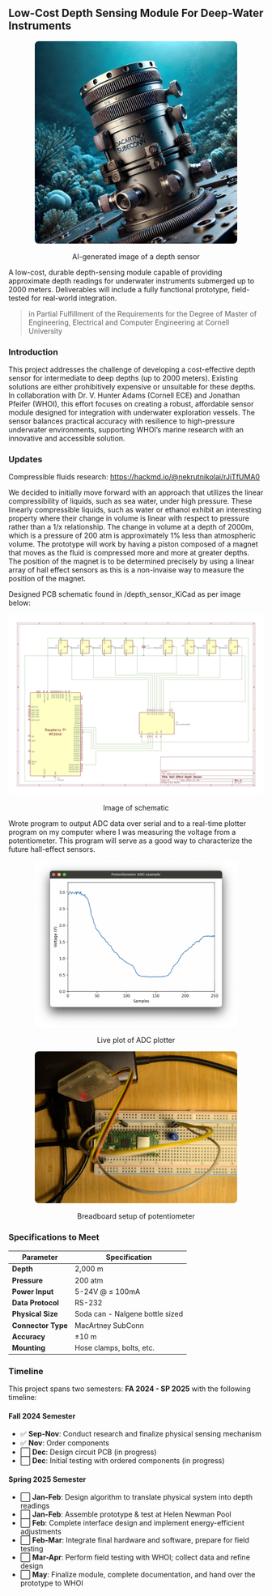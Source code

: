 ## Low-Cost Depth Sensing Module For Deep-Water Instruments

<p align="center">
  <img src="images/sensor_ai.png" width="400" style="border-radius: 8px;">
</p>

<p align="center">
  AI-generated image of a depth sensor
</p>

A low-cost, durable depth-sensing module capable of providing approximate depth readings for underwater instruments submerged up to 2000 meters. Deliverables will include a fully functional prototype, field-tested for real-world integration.

> in Partial Fulfillment of the Requirements for the Degree of Master of Engineering, Electrical and Computer Engineering at Cornell University

### Introduction

This project addresses the challenge of developing a cost-effective depth sensor for intermediate to deep depths (up to 2000 meters). Existing solutions are either prohibitively expensive or unsuitable for these depths. In collaboration with Dr. V. Hunter Adams (Cornell ECE) and Jonathan Pfeifer (WHOI), this effort focuses on creating a robust, affordable sensor module designed for integration with underwater exploration vessels. The sensor balances practical accuracy with resilience to high-pressure underwater environments, supporting WHOI’s marine research with an innovative and accessible solution.

### Updates

Compressible fluids research: https://hackmd.io/@nekrutnikolai/rJiTfUMA0

We decided to initially move forward with an approach that utilizes the linear compressibility of liquids, such as sea water, under high pressure. These linearly compressible liquids, such as water or ethanol exhibit an interesting property where their change in volume is linear with respect to pressure rather than a 1/x relationship. The change in volume at a depth of 2000m, which is a pressure of 200 atm is approximately 1% less than atmospheric volume. The prototype will work by having a piston composed of a magnet that moves as the fluid is compressed more and more at greater depths. The position of the magnet is to be determined precisely by using a linear array of hall effect sensors as this is a non-invaise way to measure the position of the magnet.

Designed PCB schematic found in /depth_sensor_KiCad as per image below:

<p align="center">
  <img src="images/sensor_schematic.jpg" width="600" style="border-radius: 8px;">
</p>

<p align="center">
  Image of schematic
</p>


Wrote program to output ADC data over serial and to a real-time plotter program on my computer where I was measuring the voltage from a potentiometer. This program will serve as a good way to characterize the future hall-effect sensors.


<p align="center">
  <img src="images/adc_readout.png" width="400" style="border-radius: 8px;">
</p>

<p align="center">
  Live plot of ADC plotter
</p>


<p align="center">
  <img src="images/adc_setup.jpg" width="400" style="border-radius: 8px;">
</p>

<p align="center">
  Breadboard setup of potentiometer
</p>

<!-- Components have arrived but turns out that I received the wrong ones: -->

### Specifications to Meet

| **Parameter**      | **Specification**               |
|---------------------|---------------------------------|
| **Depth**          | 2,000 m                         |
| **Pressure**       | 200 atm                         |
| **Power Input**    | 5-24V @ ≤ 100mA                 |
| **Data Protocol**  | RS-232                          |
| **Physical Size**  | Soda can - Nalgene bottle sized |
| **Connector Type** | MacArtney SubConn               |
| **Accuracy**       | ±10 m                           |
| **Mounting**       | Hose clamps, bolts, etc.        |

### Timeline  
This project spans two semesters: **FA 2024 - SP 2025** with the following timeline:  

#### Fall 2024 Semester  
- ✅ **Sep-Nov**: Conduct research and finalize physical sensing mechanism  
- ✅ **Nov**: Order components  
- ⬜ **Dec**: Design circuit PCB (in progress)  
- ⬜ **Dec**: Initial testing with ordered components (in progress)  

#### Spring 2025 Semester  
- ⬜ **Jan-Feb**: Design algorithm to translate physical system into depth readings  
- ⬜ **Jan-Feb**: Assemble prototype & test at Helen Newman Pool  
- ⬜ **Feb**: Complete interface design and implement energy-efficient adjustments  
- ⬜ **Feb-Mar**: Integrate final hardware and software, prepare for field testing  
- ⬜ **Mar-Apr**: Perform field testing with WHOI; collect data and refine design  
- ⬜ **May**: Finalize module, complete documentation, and hand over the prototype to WHOI  





